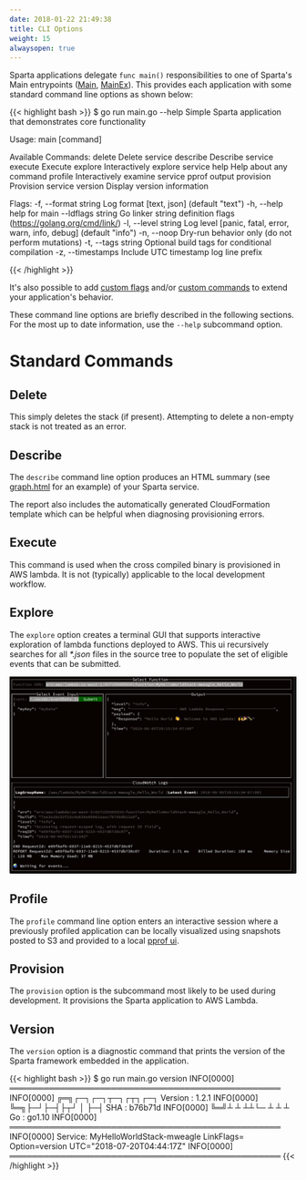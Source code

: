 ```yaml
---
date: 2018-01-22 21:49:38
title: CLI Options
weight: 15
alwaysopen: true
---
```


Sparta applications delegate `func main()` responsibilities to one of Sparta's Main entrypoints ([Main](https://godoc.org/github.com/mweagle/Sparta#Main), [MainEx](https://godoc.org/github.com/mweagle/Sparta#MainEx)). This provides each application with some standard command line options as shown below:

{{< highlight bash >}}
$ go run main.go --help
Simple Sparta application that demonstrates core functionality

Usage:
  main [command]

Available Commands:
  delete      Delete service
  describe    Describe service
  execute     Execute
  explore     Interactively explore service
  help        Help about any command
  profile     Interactively examine service pprof output
  provision   Provision service
  version     Display version information

Flags:
  -f, --format string    Log format [text, json] (default "text")
  -h, --help             help for main
      --ldflags string   Go linker string definition flags (https://golang.org/cmd/link/)
  -l, --level string     Log level [panic, fatal, error, warn, info, debug] (default "info")
  -n, --noop             Dry-run behavior only (do not perform mutations)
  -t, --tags string      Optional build tags for conditional compilation
  -z, --timestamps       Include UTC timestamp log line prefix

{{< /highlight >}}

It's also possible to add [custom flags](/reference/application/custom_flags) and/or [custom commands](/reference/application/custom_commands) to extend your application's behavior.

These command line options are briefly described in the following sections. For the most up to date information, use the `--help` subcommand option.


# Standard Commands

## Delete

This simply deletes the stack (if present). Attempting to delete a non-empty stack is not treated as an error.

## Describe

The `describe` command line option produces an HTML summary (see [graph.html](/images/overview/graph.html) for an example) of your Sparta service.

The report also includes the automatically generated CloudFormation template which can be helpful when diagnosing provisioning errors.

## Execute

This command is used when the cross compiled binary is provisioned in AWS lambda. It is not (typically) applicable to the local development workflow.

## Explore

The `explore` option creates a terminal GUI that supports interactive exploration of lambda functions deployed to AWS. This ui recursively searches for all _*.json_ files in the source tree to populate the set of eligible events that can be submitted.

![Explore](/images/explore.jpg "Explore")

## Profile

The `profile` command line option enters an interactive session where a previously profiled application can be locally visualized using snapshots posted to S3 and provided to a local [pprof ui](https://rakyll.org/pprof-ui/).

## Provision

The `provision` option is the subcommand most likely to be used during development.  It provisions the Sparta application to AWS Lambda.


## Version

The `version` option is a diagnostic command that prints the version of the Sparta framework embedded in the application.

{{< highlight bash >}}
$ go run main.go version
INFO[0000] ════════════════════════════════════════════════
INFO[0000] ╔═╗┌─┐┌─┐┬─┐┌┬┐┌─┐   Version : 1.2.1
INFO[0000] ╚═╗├─┘├─┤├┬┘ │ ├─┤   SHA     : b76b71d
INFO[0000] ╚═╝┴  ┴ ┴┴└─ ┴ ┴ ┴   Go      : go1.10
INFO[0000] ════════════════════════════════════════════════
INFO[0000] Service: MyHelloWorldStack-mweagle            LinkFlags= Option=version UTC="2018-07-20T04:44:17Z"
INFO[0000] ════════════════════════════════════════════════
{{< /highlight  >}}
